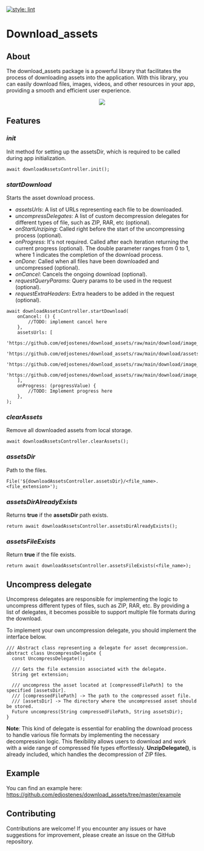 [![style: lint](https://img.shields.io/badge/style-lint-4BC0F5.svg)](https://pub.dev/packages/lint)

# Download_assets

## About

The download_assets package is a powerful library that facilitates the process of downloading assets
into the application. With this library, you can easily download files, images, videos, and other
resources in your app, providing a smooth and efficient user experience.

<p align="center">
  <img src="https://media.giphy.com/media/SYDVx5BJFGrnSaPBtQ/giphy.gif">
</p>

## Features

### *init*

Init method for setting up the assetsDir, which is required to be called during app
initialization.

```
await downloadAssetsController.init();
```

### *startDownload*

Starts the asset download process.

* *assetsUrls*: A list of URLs representing each file to be downloaded.
* *uncompressDelegates*: A list of custom decompression delegates for different types of file, such
  as ZIP, RAR, etc (optional).
* *onStartUnziping*: Called right before the start of the uncompressing process (optional).
* *onProgress*: It's not required. Called after each iteration returning the current progress (optional). The double parameter ranges from 0 to 1, where 1 indicates the completion of the download process.
* *onDone*: Called when all files have been downloaded and uncompressed (optional).
* *onCancel*: Cancels the ongoing download (optional).
* *requestQueryParams*: Query params to be used in the request (optional).
* *requestExtraHeaders*: Extra headers to be added in the request (optional).

```
await downloadAssetsController.startDownload(
    onCancel: () {
        //TODO: implement cancel here
    },
    assetsUrls: [
      'https://github.com/edjostenes/download_assets/raw/main/download/image_1.png',
      'https://github.com/edjostenes/download_assets/raw/main/download/assets.zip',
      'https://github.com/edjostenes/download_assets/raw/main/download/image_2.png',
      'https://github.com/edjostenes/download_assets/raw/main/download/image_3.png',
    ],
    onProgress: (progressValue) {
        //TODO: Implement progress here
    },
);
```

### *clearAssets*

Remove all downloaded assets from local storage.

```
await downloadAssetsController.clearAssets();
```

### *assetsDir*

Path to the files.

```
File('${downloadAssetsController.assetsDir}/<file_name>.<file_extension>');
```

### *assetsDirAlreadyExists*

Returns **true** if the **assetsDir** path exists.

```
return await downloadAssetsController.assetsDirAlreadyExists();
```

### *assetsFileExists*

Return **true** if the file exists.

```
return await downloadAssetsController.assetsFileExists(<file_name>);
```

## Uncompress delegate

Uncompress delegates are responsible for implementing the logic to uncompress different types of
files, such as ZIP, RAR, etc. By providing a list of delegates, it becomes possible to support
multiple file formats during the download.

To implement your own uncompression delegate, you should implement the interface below.

```
/// Abstract class representing a delegate for asset decompression.
abstract class UncompressDelegate {
  const UncompressDelegate();

  /// Gets the file extension associated with the delegate.
  String get extension;

  /// uncompress the asset located at [compressedFilePath] to the specified [assetsDir].
  /// [compressedFilePath] -> The path to the compressed asset file.
  /// [assetsDir] -> The directory where the uncompressed asset should be stored.
  Future uncompress(String compressedFilePath, String assetsDir);
}
```

**Note**: This kind of delegate is essential for enabling the download process to handle various
file formats by implementing the necessary decompression logic. This flexibility allows users to
download and work with a wide range of compressed file types effortlessly. **UnzipDelegate()**, is
already included, which handles the decompression of ZIP files.

## Example

You can find an example here: https://github.com/edjostenes/download_assets/tree/master/example

## Contributing

Contributions are welcome! If you encounter any issues or have suggestions for improvement,
please create an issue on the GitHub repository.
